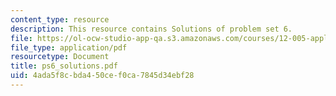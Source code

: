 ```yaml
---
content_type: resource
description: This resource contains Solutions of problem set 6.
file: https://ol-ocw-studio-app-qa.s3.amazonaws.com/courses/12-005-applications-of-continuum-mechanics-to-earth-atmospheric-and-planetary-sciences-spring-2006/4ada5f8cbda450cef0ca7845d34ebf28_ps6_solutions.pdf
file_type: application/pdf
resourcetype: Document
title: ps6_solutions.pdf
uid: 4ada5f8c-bda4-50ce-f0ca-7845d34ebf28
---
```

